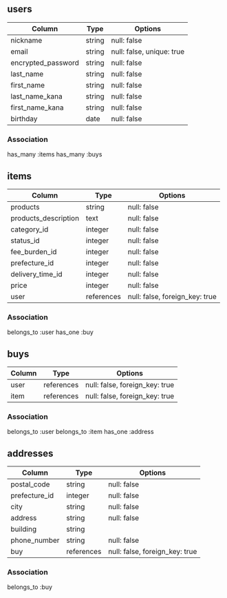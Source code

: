 ## users

| Column             | Type   | Options                  |
| -----------------  | ------ | ------------------------ |
| nickname           | string | null: false              |
| email              | string | null: false, unique: true|
| encrypted_password | string | null: false              |
| last_name          | string | null: false              |
| first_name         | string | null: false              |
| last_name_kana     | string | null: false              |
| first_name_kana    | string | null: false              |
| birthday           | date   | null: false              |

### Association
has_many :items
has_many :buys


## items

| Column               | Type       | Options                        |
| -------------------- | ---------- | ------------------------------ |
| products             | string     | null: false                    |
| products_description | text       | null: false                    |
| category_id          | integer    | null: false                    |
| status_id            | integer    | null: false                    |
| fee_burden_id        | integer    | null: false                    |
| prefecture_id        | integer    | null: false                    |
| delivery_time_id     | integer    | null: false                    |
| price                | integer    | null: false                    |
| user                 | references | null: false, foreign_key: true |

### Association
belongs_to :user
has_one :buy


## buys

| Column | Type       | Options                        |
| ------ | ---------- | ------------------------------ |
| user   | references | null: false, foreign_key: true |
| item   | references | null: false, foreign_key: true |

### Association
belongs_to :user
belongs_to :item
has_one :address


## addresses

| Column         | Type       | Options                        |
| -------------- | ---------- | ------------------------------ |
| postal_code | string     | null: false                    |
| prefecture_id  | integer    | null: false                    |
| city           | string     | null: false                    |
| address        | string     | null: false                    |
| building       | string     |                                |
| phone_number   | string     | null: false                    |
| buy            | references | null: false, foreign_key: true |

### Association
belongs_to :buy